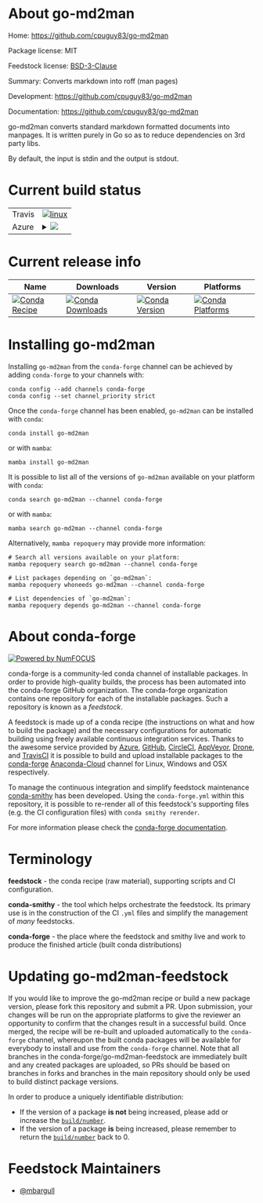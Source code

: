 About go-md2man
===============

Home: https://github.com/cpuguy83/go-md2man

Package license: MIT

Feedstock license: [BSD-3-Clause](https://github.com/conda-forge/go-md2man-feedstock/blob/main/LICENSE.txt)

Summary: Converts markdown into roff (man pages)

Development: https://github.com/cpuguy83/go-md2man

Documentation: https://github.com/cpuguy83/go-md2man

go-md2man converts standard markdown formatted documents into manpages. It is written purely in Go so as to reduce dependencies on 3rd party libs.

By default, the input is stdin and the output is stdout.


Current build status
====================


<table><tr>
    <td>Travis</td>
    <td>
      <a href="https://app.travis-ci.com/conda-forge/go-md2man-feedstock">
        <img alt="linux" src="https://img.shields.io/travis/com/conda-forge/go-md2man-feedstock/main.svg?label=Linux">
      </a>
    </td>
  </tr>
    
  <tr>
    <td>Azure</td>
    <td>
      <details>
        <summary>
          <a href="https://dev.azure.com/conda-forge/feedstock-builds/_build/latest?definitionId=11068&branchName=main">
            <img src="https://dev.azure.com/conda-forge/feedstock-builds/_apis/build/status/go-md2man-feedstock?branchName=main">
          </a>
        </summary>
        <table>
          <thead><tr><th>Variant</th><th>Status</th></tr></thead>
          <tbody><tr>
              <td>linux_64</td>
              <td>
                <a href="https://dev.azure.com/conda-forge/feedstock-builds/_build/latest?definitionId=11068&branchName=main">
                  <img src="https://dev.azure.com/conda-forge/feedstock-builds/_apis/build/status/go-md2man-feedstock?branchName=main&jobName=linux&configuration=linux_64_" alt="variant">
                </a>
              </td>
            </tr><tr>
              <td>linux_aarch64</td>
              <td>
                <a href="https://dev.azure.com/conda-forge/feedstock-builds/_build/latest?definitionId=11068&branchName=main">
                  <img src="https://dev.azure.com/conda-forge/feedstock-builds/_apis/build/status/go-md2man-feedstock?branchName=main&jobName=linux&configuration=linux_aarch64_" alt="variant">
                </a>
              </td>
            </tr><tr>
              <td>linux_ppc64le</td>
              <td>
                <a href="https://dev.azure.com/conda-forge/feedstock-builds/_build/latest?definitionId=11068&branchName=main">
                  <img src="https://dev.azure.com/conda-forge/feedstock-builds/_apis/build/status/go-md2man-feedstock?branchName=main&jobName=linux&configuration=linux_ppc64le_" alt="variant">
                </a>
              </td>
            </tr><tr>
              <td>osx_64</td>
              <td>
                <a href="https://dev.azure.com/conda-forge/feedstock-builds/_build/latest?definitionId=11068&branchName=main">
                  <img src="https://dev.azure.com/conda-forge/feedstock-builds/_apis/build/status/go-md2man-feedstock?branchName=main&jobName=osx&configuration=osx_64_" alt="variant">
                </a>
              </td>
            </tr>
          </tbody>
        </table>
      </details>
    </td>
  </tr>
</table>

Current release info
====================

| Name | Downloads | Version | Platforms |
| --- | --- | --- | --- |
| [![Conda Recipe](https://img.shields.io/badge/recipe-go--md2man-green.svg)](https://anaconda.org/conda-forge/go-md2man) | [![Conda Downloads](https://img.shields.io/conda/dn/conda-forge/go-md2man.svg)](https://anaconda.org/conda-forge/go-md2man) | [![Conda Version](https://img.shields.io/conda/vn/conda-forge/go-md2man.svg)](https://anaconda.org/conda-forge/go-md2man) | [![Conda Platforms](https://img.shields.io/conda/pn/conda-forge/go-md2man.svg)](https://anaconda.org/conda-forge/go-md2man) |

Installing go-md2man
====================

Installing `go-md2man` from the `conda-forge` channel can be achieved by adding `conda-forge` to your channels with:

```
conda config --add channels conda-forge
conda config --set channel_priority strict
```

Once the `conda-forge` channel has been enabled, `go-md2man` can be installed with `conda`:

```
conda install go-md2man
```

or with `mamba`:

```
mamba install go-md2man
```

It is possible to list all of the versions of `go-md2man` available on your platform with `conda`:

```
conda search go-md2man --channel conda-forge
```

or with `mamba`:

```
mamba search go-md2man --channel conda-forge
```

Alternatively, `mamba repoquery` may provide more information:

```
# Search all versions available on your platform:
mamba repoquery search go-md2man --channel conda-forge

# List packages depending on `go-md2man`:
mamba repoquery whoneeds go-md2man --channel conda-forge

# List dependencies of `go-md2man`:
mamba repoquery depends go-md2man --channel conda-forge
```


About conda-forge
=================

[![Powered by
NumFOCUS](https://img.shields.io/badge/powered%20by-NumFOCUS-orange.svg?style=flat&colorA=E1523D&colorB=007D8A)](https://numfocus.org)

conda-forge is a community-led conda channel of installable packages.
In order to provide high-quality builds, the process has been automated into the
conda-forge GitHub organization. The conda-forge organization contains one repository
for each of the installable packages. Such a repository is known as a *feedstock*.

A feedstock is made up of a conda recipe (the instructions on what and how to build
the package) and the necessary configurations for automatic building using freely
available continuous integration services. Thanks to the awesome service provided by
[Azure](https://azure.microsoft.com/en-us/services/devops/), [GitHub](https://github.com/),
[CircleCI](https://circleci.com/), [AppVeyor](https://www.appveyor.com/),
[Drone](https://cloud.drone.io/welcome), and [TravisCI](https://travis-ci.com/)
it is possible to build and upload installable packages to the
[conda-forge](https://anaconda.org/conda-forge) [Anaconda-Cloud](https://anaconda.org/)
channel for Linux, Windows and OSX respectively.

To manage the continuous integration and simplify feedstock maintenance
[conda-smithy](https://github.com/conda-forge/conda-smithy) has been developed.
Using the ``conda-forge.yml`` within this repository, it is possible to re-render all of
this feedstock's supporting files (e.g. the CI configuration files) with ``conda smithy rerender``.

For more information please check the [conda-forge documentation](https://conda-forge.org/docs/).

Terminology
===========

**feedstock** - the conda recipe (raw material), supporting scripts and CI configuration.

**conda-smithy** - the tool which helps orchestrate the feedstock.
                   Its primary use is in the construction of the CI ``.yml`` files
                   and simplify the management of *many* feedstocks.

**conda-forge** - the place where the feedstock and smithy live and work to
                  produce the finished article (built conda distributions)


Updating go-md2man-feedstock
============================

If you would like to improve the go-md2man recipe or build a new
package version, please fork this repository and submit a PR. Upon submission,
your changes will be run on the appropriate platforms to give the reviewer an
opportunity to confirm that the changes result in a successful build. Once
merged, the recipe will be re-built and uploaded automatically to the
`conda-forge` channel, whereupon the built conda packages will be available for
everybody to install and use from the `conda-forge` channel.
Note that all branches in the conda-forge/go-md2man-feedstock are
immediately built and any created packages are uploaded, so PRs should be based
on branches in forks and branches in the main repository should only be used to
build distinct package versions.

In order to produce a uniquely identifiable distribution:
 * If the version of a package **is not** being increased, please add or increase
   the [``build/number``](https://docs.conda.io/projects/conda-build/en/latest/resources/define-metadata.html#build-number-and-string).
 * If the version of a package **is** being increased, please remember to return
   the [``build/number``](https://docs.conda.io/projects/conda-build/en/latest/resources/define-metadata.html#build-number-and-string)
   back to 0.

Feedstock Maintainers
=====================

* [@mbargull](https://github.com/mbargull/)

